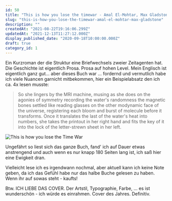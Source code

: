 ```yaml
---
id: 50
title: "This is how you lose the timewar - Amal El-Mohtar, Max Gladstone"
slug: "this-is-how-you-lose-the-timewar-amal-el-mohtar-max-gladstone"
description: ""
createdAt: "2021-08-22T19:16:06.299Z"
updatedAt: "2021-12-13T11:27:12.000Z"
display_published_date: "2020-09-18T10:00:00.000Z"
draft: true
category_id: 1
---
```


Ein Kurzroman der die Struktur eine Briefwechsels zweier Zeitagenten hat. Die Geschichte ist eigentlich Prosa. Prosa auf hohen Level. Mein Englisch ist eigentlich ganz gut... aber dieses Buch war ... fordernd und vermutlich habe ich viele Nuancen garnicht mitbekommen, hier ein Beispielabsatz den ich ca. 4x lesen musste:

> So she lingers by the MRI machine, musing as she does on the agonies of symmetry recording the water's randomness the magnetic bones settled like reading glasses on the other modynamic face of the universe, registering each bloom and burst of molecule before it transforms. Once it translates the last of the water's heat into numbers, she takes the printout in her right hand and fits the key of it into the lock of the letter-strewn sheet in her left.

![This is how you lose the Time War](https://res.cloudinary.com/dlsll9dkn/image/upload/v1623176610/PXL_20201230_204743592_833ecf6b5b.jpg)

Ungefährt so liest sich das ganze Buch, fand' ich auf Dauer etwas anstrengend und auch wenn es nur knapp 180 Seiten lang ist, ich saß hier eine Ewigkeit dran. 

Vielleicht lese ich es irgendwann nochmal, aber aktuell kann ich keine Note geben, da ich das Gefühl habe nur das halbe Buche gelesen zu haben. Wenn ihr auf sowas steht - kaufts! 

Btw. ICH LIEBE DAS COVER. Der Artstil, Typographie, Farbe, ... es ist wunderschön - ich würde es einrahmen. Cover des Jahres. Definitiv. 

